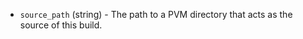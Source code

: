 <!-- Code generated from the comments of the Config struct in builder/parallels/pvm/config.go; DO NOT EDIT MANUALLY -->

-   `source_path` (string) - The path to a PVM directory that acts as the source
of this build.
